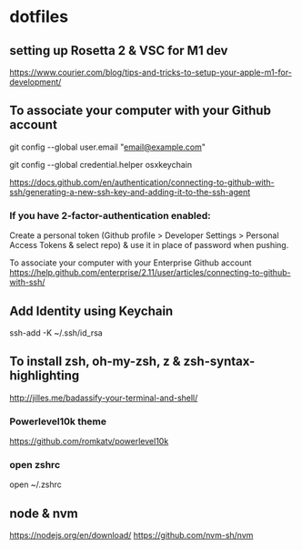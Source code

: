 # dotfiles

## setting up Rosetta 2 & VSC for M1 dev
https://www.courier.com/blog/tips-and-tricks-to-setup-your-apple-m1-for-development/

## To associate your computer with your Github account
git config --global user.email "email@example.com"

git config --global credential.helper osxkeychain

https://docs.github.com/en/authentication/connecting-to-github-with-ssh/generating-a-new-ssh-key-and-adding-it-to-the-ssh-agent

### If you have 2-factor-authentication enabled:

Create a personal token (Github profile > Developer Settings > Personal Access Tokens & select repo) & use it in place of password when pushing.

To associate your computer with your Enterprise Github account
https://help.github.com/enterprise/2.11/user/articles/connecting-to-github-with-ssh/

## Add Identity using Keychain

ssh-add -K ~/.ssh/id_rsa

## To install zsh, oh-my-zsh, z & zsh-syntax-highlighting
http://jilles.me/badassify-your-terminal-and-shell/

### Powerlevel10k theme
https://github.com/romkatv/powerlevel10k

### open zshrc
open ~/.zshrc

## node & nvm
https://nodejs.org/en/download/
https://github.com/nvm-sh/nvm

